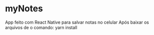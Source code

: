 # myNotes
App feito com React Native para salvar notas no celular
Após baixar os arquivos de o comando: yarn install
